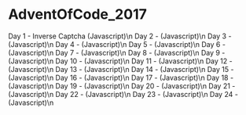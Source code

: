 # AdventOfCode_2017
Day 1 - Inverse Captcha (Javascript)\n
Day 2 - (Javascript)\n
Day 3 - (Javascript)\n
Day 4 - (Javascript)\n
Day 5 - (Javascript)\n
Day 6 - (Javascript)\n
Day 7 - (Javascript)\n
Day 8 - (Javascript)\n
Day 9 - (Javascript)\n
Day 10 - (Javascript)\n
Day 11 - (Javascript)\n
Day 12 - (Javascript)\n
Day 13 - (Javascript)\n
Day 14 - (Javascript)\n
Day 15 - (Javascript)\n
Day 16 - (Javascript)\n
Day 17 - (Javascript)\n
Day 18 - (Javascript)\n
Day 19 - (Javascript)\n
Day 20 - (Javascript)\n
Day 21 - (Javascript)\n
Day 22 - (Javascript)\n
Day 23 - (Javascript)\n
Day 24 - (Javascript)\n
